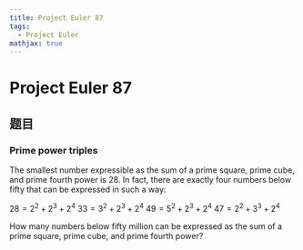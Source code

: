 ```yaml
---
title: Project Euler 87
tags:
  - Project Euler
mathjax: true
---
```

<escape><!-- more --></escape>

# Project Euler 87
## 题目
### Prime power triples
The smallest number expressible as the sum of a prime square, prime cube, and prime fourth power is $28$. In fact, there are exactly four numbers below fifty that can be expressed in such a way:

$28 = 2^2 + 2^3 + 2^4$
$33 = 3^2 + 2^3 + 2^4$
$49 = 5^2 + 2^3 + 2^4$
$47 = 2^2 + 3^3 + 2^4$

How many numbers below fifty million can be expressed as the sum of a prime square, prime cube, and prime fourth power?

